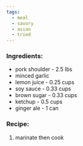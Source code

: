 ```yaml
---
tags:
  - meal
  - savory
  - asian
  - tried
---
```

### Ingredients:
- pork shoulder - 2.5 lbs
- minced garlic
- lemon juice - 0.25 cups
- soy sauce - 0.33 cups
- brown sugar - 0.33 cups
- ketchup - 0.5 cups
- ginger ale - 1 can

### Recipe:
1. marinate then cook